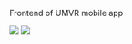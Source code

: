 Frontend of UMVR mobile app

![](https://user-images.githubusercontent.com/39560922/159014661-89aa9040-2fe3-4d5e-8967-934591a138d8.png)
![](https://user-images.githubusercontent.com/39560922/159014665-0176414a-b743-4033-ba95-a80f0fa74a47.png)
